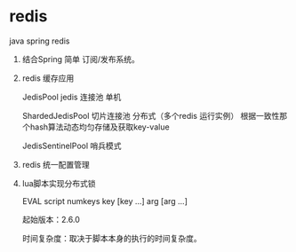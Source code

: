 # redis
java spring redis

1. 结合Spring 简单 订阅/发布系统。

2. redis 缓存应用

   JedisPool jedis 连接池 单机

   ShardedJedisPool 切片连接池 分布式（多个redis 运行实例） 根据一致性那个hash算法动态均匀存储及获取key-value

   JedisSentinelPool 哨兵模式

3. redis 统一配置管理

4. lua脚本实现分布式锁

    EVAL script numkeys key [key ...] arg [arg ...]


    起始版本：2.6.0

    时间复杂度：取决于脚本本身的执行的时间复杂度。
